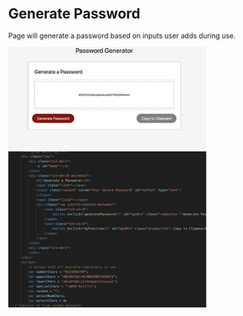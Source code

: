 # Generate Password

Page will generate a password based on inputs user adds during use.


<img src="Screen Shot 2019-11-02 at 9.25.04 AM.png" width=400px>
<img src="Screen Shot 2019-11-02 at 9.26.25 AM.png" width=400px>
